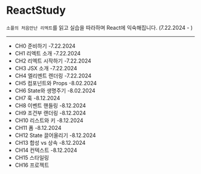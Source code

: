 # ReactStudy

`소플의 처음만난 리엑트`를 읽고 실습을 따라하며 React에 익숙해집니다.
(7.22.2024 - )

---
- CH0 준비하기 -7.22.2024
- CH1 리엑트 소개 -7.22.2024
- CH2 리엑트 시작하기 -7.22.2024
- CH3 JSX 소개 -7.22.2024
- CH4 엘리멘트 렌더링 -7.22.2024
- CH5 컴포넌트와 Props -8.02.2024
- CH6 State와 생명주기 -8.02.2024
- CH7 훅 -8.12.2024
- CH8 이벤트 핸들링 -8.12.2024
- CH9 조건부 랜더링 -8.12.2024
- CH10 리스트와 키 -8.12.2024
- CH11 폼 -8.12.2024
- CH12 State 끌어올리기 -8.12.2024
- CH13 합성 vs 상속 -8.12.2024
- CH14 컨텍스트 -8.12.2024
- CH15 스타일링
- CH16 프로젝트


